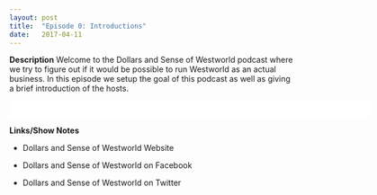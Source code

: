 ```yaml
---
layout: post
title:  "Episode 0: Introductions"
date:   2017-04-11
---
```

**Description**
Welcome to the Dollars and Sense of Westworld podcast where we try to figure out if it would be possible to run Westworld as an actual business. In this episode we setup the goal of this podcast as well as giving a brief introduction of the hosts.

<iframe style="border: none" src="//html5-player.libsyn.com/embed/episode/id/5258354/height/50/width/640/theme/standard-mini/autonext/no/thumbnail/no/autoplay/no/preload/no/no_addthis/no/direction/backward/" height="30" width="640" scrolling="no"  allowfullscreen webkitallowfullscreen mozallowfullscreen oallowfullscreen msallowfullscreen></iframe>

**Links/Show Notes**
- Dollars and Sense of Westworld Website

- Dollars and Sense of Westworld on Facebook

- Dollars and Sense of Westworld on Twitter

